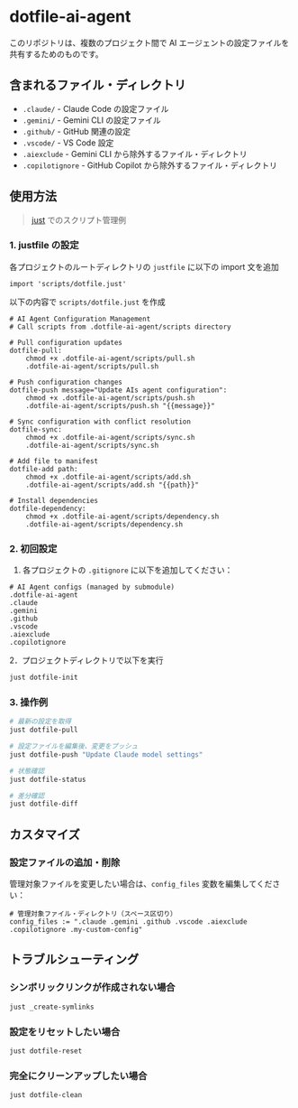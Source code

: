 # dotfile-ai-agent

このリポジトリは、複数のプロジェクト間で AI エージェントの設定ファイルを共有するためのものです。

## 含まれるファイル・ディレクトリ

- `.claude/` - Claude Code の設定ファイル
- `.gemini/` - Gemini CLI の設定ファイル
- `.github/` - GitHub 関連の設定
- `.vscode/` - VS Code 設定
- `.aiexclude` - Gemini CLI から除外するファイル・ディレクトリ
- `.copilotignore` - GitHub Copilot から除外するファイル・ディレクトリ

## 使用方法

> [just](https://github.com/casey/just) でのスクリプト管理例

### 1. justfile の設定

各プロジェクトのルートディレクトリの `justfile` に以下の import 文を追加

```justfile
import 'scripts/dotfile.just'
```

以下の内容で `scripts/dotfile.just` を作成

```justfile
# AI Agent Configuration Management
# Call scripts from .dotfile-ai-agent/scripts directory

# Pull configuration updates
dotfile-pull:
    chmod +x .dotfile-ai-agent/scripts/pull.sh
    .dotfile-ai-agent/scripts/pull.sh

# Push configuration changes
dotfile-push message="Update AIs agent configuration":
    chmod +x .dotfile-ai-agent/scripts/push.sh
    .dotfile-ai-agent/scripts/push.sh "{{message}}"

# Sync configuration with conflict resolution
dotfile-sync:
    chmod +x .dotfile-ai-agent/scripts/sync.sh
    .dotfile-ai-agent/scripts/sync.sh

# Add file to manifest
dotfile-add path:
    chmod +x .dotfile-ai-agent/scripts/add.sh
    .dotfile-ai-agent/scripts/add.sh "{{path}}"

# Install dependencies
dotfile-dependency:
    chmod +x .dotfile-ai-agent/scripts/dependency.sh
    .dotfile-ai-agent/scripts/dependency.sh
```

### 2. 初回設定

1. 各プロジェクトの `.gitignore` に以下を追加してください：

```gitignore
# AI Agent configs (managed by submodule)
.dotfile-ai-agent
.claude
.gemini
.github
.vscode
.aiexclude
.copilotignore
```

2．プロジェクトディレクトリで以下を実行

```bash
just dotfile-init
```

### 3. 操作例

```bash
# 最新の設定を取得
just dotfile-pull

# 設定ファイルを編集後、変更をプッシュ
just dotfile-push "Update Claude model settings"

# 状態確認
just dotfile-status

# 差分確認
just dotfile-diff
```

## カスタマイズ

### 設定ファイルの追加・削除

管理対象ファイルを変更したい場合は、`config_files` 変数を編集してください：

```justfile
# 管理対象ファイル・ディレクトリ（スペース区切り）
config_files := ".claude .gemini .github .vscode .aiexclude .copilotignore .my-custom-config"
```

## トラブルシューティング

### シンボリックリンクが作成されない場合

```bash
just _create-symlinks
```

### 設定をリセットしたい場合

```bash
just dotfile-reset
```

### 完全にクリーンアップしたい場合

```bash
just dotfile-clean
```
